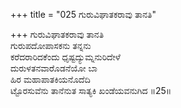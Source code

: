 +++
title = "025 ಗುರುವಿಘಾತಕರಾವು ತಾನತಿ"

+++
ಗುರುವಿಘಾತಕರಾವು ತಾನತಿ  
ಗುರುಪದೋಪಾಸಕನು ತನ್ನನು  
ಕರೆದರಾರಿದಕೆಂದು ಧೃಷ್ಟದ್ಯುಮ್ನನುರಿದೇಳೆ  
ದುರುಳತನವಾರೊಡನೆಯೋ ಬಾ  
ಹಿರ ಮಹಾಪಾತಕಿಯನೊದೆದಿ  
ಟ್ಟೊರಸುವೆನು ತಾನೆನುತ ಸಾತ್ಯಕಿ ಖಂಡೆಯವನುಗಿದ    ॥25॥
